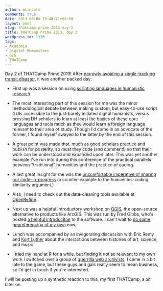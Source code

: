 ```yaml
---
author: mlincoln
comments: true
date: 2013-06-08 19:48:21+00:00
layout: post
slug: thatcamp-prime-2013-day-2
title: THATCamp Prime 2013, day 2
wordpress_id: 1136
tags:
- Academia
- Digital Humanities
- GIS
- THATCamp
---
```


Day 2 of THATCamp Prime 2013! After [narrowly avoiding a single-tracking transit disaster](https://twitter.com/matthewdlincoln/status/343357548373614593), it was another packed day:

- First up was a session on using [scripting languages in humanistic research](http://chnm2013.thatcamp.org/notepads/scripting-for-humanists/).

- The most interesting part of this session for me was the minor methodological debate between making custom, but easy-to-use script GUIs accessible to the just-barely initiated digital humanists, versus pressing DH scholars to learn at least the basics of these core languages and tools much as they would learn a foreign language relevant to their area of study. Though I'd come in an advocate of the former, I found myself swayed to the latter by the end of this session.

- A great point was made that, much as good scholars practice and publish for posterity, so must they code (and comment!) so that their work can be understood and expanded upon later. This was yet another example I've run into during this conference of the practical parallels between "traditional" humanities and the practice of coding.

- A last great insight for me was the [uncomfortable imperative of sharing our code-in-progress](https://twitter.com/matthewdlincoln/status/343377156161798144) (a counter-example to the humanities-coding similarity argument.)

- Also, I need to check out the data-cleaning tools available at [OpenRefine](http://openrefine.org/).

- Next up was a helpful introductory workshop on [QGIS](http://www.qgis.org), the open-source alternative to products like ArcGIS. This was run by Fred Gibbs, who's posted [a helpful introduciton](http://fredgibbs.net/blog/maps/getting-started-with-qgis/) to the software. I can't wait to [do some georeferencing of my own](https://twitter.com/matthewdlincoln/status/343402096403558400) now.

- Lunch was accompanied by an invigorating discussion with Eric Remy and [Kurt Luther](www.kurtluther.com) about the interactions between histories of art, science, and music.

- I tried my hand at R for a while, but finding it not so relevant to my own work I switched over a group of [guerrilla web archivists](http://chnm2013.thatcamp.org/notepads/swat-team-for-old-dh-sites/). I came in a bit late to the game, but these guys and gals really seem to mean business, so I'd get in touch if you're interested.


I will be posting up a synthetic reaction to this, my first THATCamp, a bit later on.

